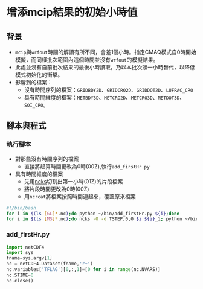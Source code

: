 # 增添mcip結果的初始小時值

## 背景
- `mcip`與`wrfout`時間的解讀有所不同，會差1個小時。指定CMAQ模式自0時開始模擬，而同樣批次範圍內這個時間並沒有`wrfout`的模擬結果。
- 此處並沒有自前批次結果的最後小時讀取，乃以本批次頭一小時替代，以降低模式初始化的衝擊。
- 影響到的檔案：
  - 沒有時間序列的檔案：`GRIDBDY2D`、`GRIDCRO2D`、`GRIDDOT2D`、`LUFRAC_CRO`
  - 具有時間維度的檔案：`METBDY3D`、`METCRO2D`、`METCRO3D`、`METDOT3D`、`SOI_CRO`。

## 腳本與程式

### 執行腳本
- 對那些沒有時間序列的檔案
  - 直接將起算時間更改為0時(00Z),執行`add_firstHr.py`
- 具有時間維度的檔案
  - 先用[ncks](https://sinotec2.github.io/Focus-on-Air-Quality/utilities/netCDF/ncks/)切割出第一小時(01Z)的片段檔案
  - 將片段時間更改為0時(00Z)
  - 用`ncrcat`將檔案按照時間連起來，覆蓋原來檔案

```bash
#!/bin/bash
for i in $(ls [GL]*.nc);do python ~/bin/add_firstHr.py ${i};done
for i in $(ls [MS]*.nc);do ncks -O -d TSTEP,0,0 $i ${i}_1; python ~/bin/add_firstHr.py ${i}_1;ncrcat -O ${i}_1 ${i} a;mv a ${i};rm ${i}_1;done
```

### add_firstHr.py

```python
import netCDF4
import sys
fname=sys.argv[1]
nc = netCDF4.Dataset(fname,'r+')
nc.variables['TFLAG'][0,:,1]=[0 for i in range(nc.NVARS)]
nc.STIME=0
nc.close()
```
